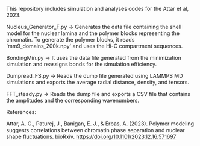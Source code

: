 This repository includes simulation and analyses codes for the Attar et al, 2023.


Nucleus_Generator_F.py -> Generates the data file containing the shell model for the nuclear lamina and the polymer blocks representing the chromatin. To generate the polymer blocks, it reads 'mm9_domains_200k.npy' and uses the Hi-C compartment sequences.

BondingMin.py -> It uses the data file generated from the minimization simulation and reassigns bonds for the simulation efficiency.

Dumpread_FS.py -> Reads the dump file generated using LAMMPS MD simulations and exports the average radial distance, density, and tensors.

FFT_steady.py -> Reads the dump file and exports a CSV file that contains the amplitudes and the corresponding wavenumbers.


References:

Attar, A. G., Paturej, J., Banigan, E. J., & Erbas, A. (2023). Polymer modeling suggests correlations between chromatin phase separation and nuclear shape fluctuations. bioRxiv. https://doi.org/10.1101/2023.12.16.571697

